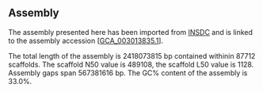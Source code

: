 **Assembly**
--------

The assembly presented here has been imported from [INSDC](http://www.insdc.org) and is linked to the assembly accession [[GCA\_003013835.1](http://www.ebi.ac.uk/ena/data/view/GCA_003013835.1)].

The total length of the assembly is 2418073815 bp contained withinin 87712 scaffolds.
The scaffold N50 value is 489108, the scaffold L50 value is 1128.
Assembly gaps span 567381616 bp. The GC% content of the assembly is 33.0%.

